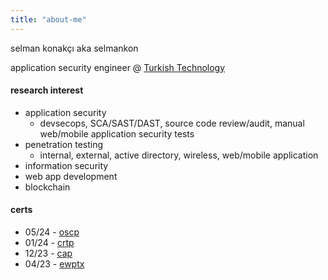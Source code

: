```yaml
---
title: "about-me"
---
```


selman konakçı aka selmankon

application security engineer @ [Turkish Technology](https://www.turkishtechnology.com)

#### research interest

* application security
  - devsecops, SCA/SAST/DAST, source code review/audit, manual web/mobile application security tests
* penetration testing
  - internal, external, active directory, wireless, web/mobile application
* information security
* web app development
* blockchain

#### certs

* 05/24 - [oscp](https://www.credential.net/be494a65-5f50-4f53-ab2d-04293bdbfdc6)
* 01/24 - [crtp](https://www.credential.net/50972f39-b528-4066-8cc2-9f6f4cfe9359)
* 12/23 - [cap](https://www.linkedin.com/feed/update/urn:li:activity:7132665600773898241/) 
* 04/23 - [ewptx](https://verified.elearnsecurity.com/certificates/f077266f-124a-4c39-abce-e7f3cfeb2f8e)


